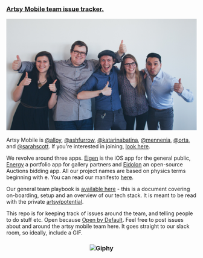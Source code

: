 ### [Artsy Mobile team issue tracker.](https://github.com/artsy/mobile/issues)

![photo on 11-18-14 at 12 38 pm 2](team.jpg)

Artsy Mobile is [@alloy](https://github.com/alloy), [@ashfurrow](https://github.com/ashfurrow), [@katarinabatina](https://github.com/katarinabatina), [@mennenia](https://github.com/mennenia),  [@orta](https://github.com/orta), and [@sarahscott](https://github.com/sarahscott).  If you're interested in joining, [look here](https://artsy.net/job/mobile-engineer).

We revolve around three apps. [Eigen](http://iphone.artsy.net) is the iOS app for the general public,  [Energy](http://orta.io/#folio-header-unit) a portfolio app for gallery partners and [Eidolon](https://github.com/artsy/eidolon/) an open-source Auctions bidding app. All our project names are based on physics terms beginning with e. You can read our manifesto [here](http://www.objc.io/issue-22/artsy.html
).

Our general team playbook is [available here](playbook.md) - this is a document covering on-boarding, setup and an overview of our tech stack. It is meant to be read with the private [artsy/potential](https://github.com/artsy/potential).

This repo is for keeping track of issues around the team, and telling people to do stuff etc. Open because [Open by Default](http://code.dblock.org/open-source-is-simply-part-of-my-teams-job-description). Feel free to post issues about and around the artsy mobile team here. It goes straight to our slack room, so ideally, include a GIF.

<h3 align="center">
  <img src="http://media0.giphy.com/media/4shDCBDIxSPW8/giphy.gif" alt="Giphy" />
</h3>
